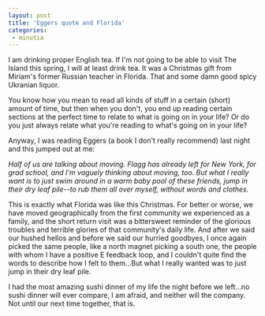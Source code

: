```yaml
---
layout: post
title: 'Eggers quote and Florida'
categories:
 - minutia
---
```



I am drinking proper English tea. If I'm not going to be able to visit The Island this spring, I will at least drink tea. It was a Christmas gift from Miriam's former Russian teacher in Florida. That and some damn good spicy Ukranian liquor.



You know how you mean to read all kinds of stuff in a certain (short) amount of time, but then when you don't, you end up reading certain sections at the perfect time to relate to what is going on in your life? Or do you just always relate what you're reading to what's going on in your life?



Anyway, I was reading Eggers (a book I don't really recommend) last night and this jumped out at me:

<i>Half of us are talking about moving. Flagg has already left for New York, for grad school, and I'm vaguely thinking about moving, too. But what I really want is to just swim around in a warm baby pool of these friends, jump in their dry leaf pile--to rub them all over myself, without words and clothes.</i>



This is exactly what Florida was like this Christmas. For better or worse, we have moved geographically from the first community we experienced as a family, and the short return visit was a bittersweet reminder of the glorious troubles and terrible glories of that community's daily life. And after we said our hushed hellos and before we said our hurried goodbyes, I once again picked the same people, like a north magnet picking a south one, the people with whom I have a positive E feedback loop, and I couldn't quite find the words to describe how I felt to them...But what I really wanted was to just jump in their dry leaf pile.



I had the most amazing sushi dinner of my life the night before we left...no sushi dinner will ever compare, I am afraid, and neither will the company. Not until our next time together, that is.